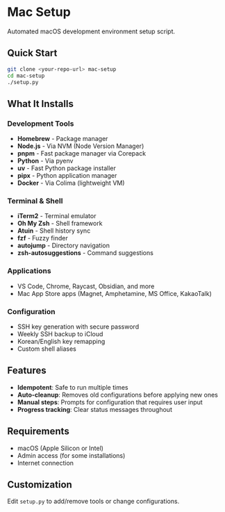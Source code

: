 # Mac Setup

Automated macOS development environment setup script.

## Quick Start

```bash
git clone <your-repo-url> mac-setup
cd mac-setup
./setup.py
```

## What It Installs

### Development Tools

- **Homebrew** - Package manager
- **Node.js** - Via NVM (Node Version Manager)
- **pnpm** - Fast package manager via Corepack
- **Python** - Via pyenv
- **uv** - Fast Python package installer
- **pipx** - Python application manager
- **Docker** - Via Colima (lightweight VM)

### Terminal & Shell

- **iTerm2** - Terminal emulator
- **Oh My Zsh** - Shell framework
- **Atuin** - Shell history sync
- **fzf** - Fuzzy finder
- **autojump** - Directory navigation
- **zsh-autosuggestions** - Command suggestions

### Applications

- VS Code, Chrome, Raycast, Obsidian, and more
- Mac App Store apps (Magnet, Amphetamine, MS Office, KakaoTalk)

### Configuration

- SSH key generation with secure password
- Weekly SSH backup to iCloud
- Korean/English key remapping
- Custom shell aliases

## Features

- **Idempotent**: Safe to run multiple times
- **Auto-cleanup**: Removes old configurations before applying new ones
- **Manual steps**: Prompts for configuration that requires user input
- **Progress tracking**: Clear status messages throughout

## Requirements

- macOS (Apple Silicon or Intel)
- Admin access (for some installations)
- Internet connection

## Customization

Edit `setup.py` to add/remove tools or change configurations.
